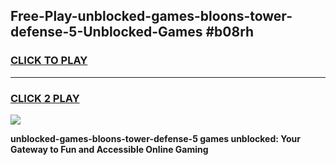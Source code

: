 
## Free-Play-unblocked-games-bloons-tower-defense-5-Unblocked-Games #b08rh
<h3>
<a href="https://news.freeplayer.one?title=unblocked-games-bloons-tower-defense-5&ref=8M">CLICK TO PLAY</a></h3>
<hr>

<h3>
<a href="https://news.freeplayer.one?title=unblocked-games-bloons-tower-defense-5&ref=8M">CLICK 2 PLAY</a>
  
</h3>

<a href="https://news.freeplayer.one?title=unblocked-games-bloons-tower-defense-5&ref=8M"><img src="https://clearcache.store/games.png"></a>


**unblocked-games-bloons-tower-defense-5 games unblocked: Your Gateway to Fun and Accessible Online Gaming**
